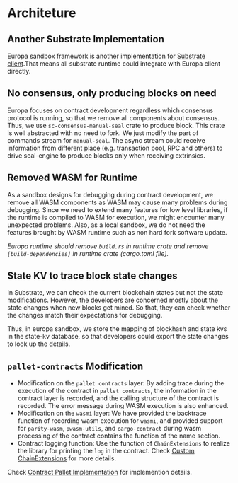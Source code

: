 # Architeture
## Another Substrate Implementation

Europa sandbox framework is another implementation for [Substrate client](https://github.com/paritytech/substrate/tree/master/client).That means all substrate runtime could integrate with Europa client directly.

## No consensus, only producing blocks on need

Europa focuses on contract development regardless which consensus protocol is running, so that we remove all components about consensus. Thus, we use `sc-consensus-manual-seal` crate to produce block. This crate is well abstracted with no need to fork. We just modify the part of commands stream for `manual-seal`. The async stream could receive information from different place (e.g. transaction pool, RPC and others) to drive seal-engine to produce blocks only when receiving extrinsics.

## Removed WASM for Runtime

As a sandbox designs for debugging during contract development, we remove all WASM components as WASM may cause many problems during debugging. Since we need to extend many features for low level libraries, if the runtime is compiled to WASM for execution, we might encounter many unexpected problems. Also, as a local sandbox, we do not need the features brought by WASM runtime such as non hard fork software update.

*Europa runtime should remove `build.rs` in runtime crate and remove `[build-dependencies]` in runtime crate (cargo.toml file).*

## State KV to trace block state changes

In Substrate, we can check the current blockchain states but not the state modifications. However, the developers are concerned mostly about the state changes when new blocks get mined. So that, they can check whether the changes match their expectations for debugging.

Thus, in europa sandbox, we store the mapping of blockhash and state kvs in the state-kv database, so that developers could export the state changes to look up the details.

## `pallet-contracts` Modification
* Modification on the `pallet contracts` layer: By adding trace during the execution of the contract in `pallet contracts`, the information in the contract layer is recorded, and the calling structure of the contract is recorded. The error message during WASM execution is also enhanced.
* Modification on the `wasmi` layer: We have provided the backtrace function of recording wasm execution for `wasmi`, and provided support for `parity-wasm`, `pwasm-utils`, and `cargo-contract` during wasm processing of the contract contains the function of the name section.
* Contract logging function: Use the function of `ChainExtensions` to realize the library for printing the `log` in the contract. Check [Custom ChainExtensions](../extensions/custom-chain-extensions.md) for more details.

Check [Contract Pallet Implementation](./implementation.md) for implemention details.